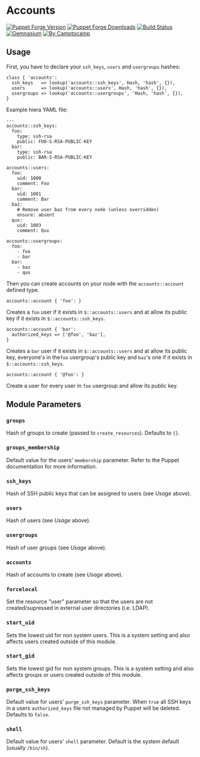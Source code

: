 Accounts
========

[![Puppet Forge Version](http://img.shields.io/puppetforge/v/camptocamp/accounts.svg)](https://forge.puppetlabs.com/camptocamp/accounts)
[![Puppet Forge Downloads](http://img.shields.io/puppetforge/dt/camptocamp/accounts.svg)](https://forge.puppetlabs.com/camptocamp/accounts)
[![Build Status](https://img.shields.io/travis/camptocamp/puppet-accounts/master.svg)](https://travis-ci.org/camptocamp/puppet-accounts)
[![Gemnasium](https://img.shields.io/gemnasium/camptocamp/puppet-accounts.svg)](https://gemnasium.com/camptocamp/puppet-accounts)
[![By Camptocamp](https://img.shields.io/badge/by-camptocamp-fb7047.svg)](http://www.camptocamp.com)

Usage
-----

First, you have to declare your `ssh_keys`, `users` and `usergroups` hashes:

```puppet
class { 'accounts':
  ssh_keys   => lookup('accounts::ssh_keys', Hash, 'hash', {}),
  users      => lookup('accounts::users', Hash, 'hash', {}),
  usergroups => lookup('accounts::usergroups', 'Hash, 'hash', {}),
}
```

Example hiera YAML file:
```
---
accounts::ssh_keys:
  foo:
    type: ssh-rsa
    public: FOO-S-RSA-PUBLIC-KEY
  bar:
    type: ssh-rsa
    public: BAR-S-RSA-PUBLIC-KEY

accounts::users:
  foo:
    uid: 1000
    comment: Foo
  bar:
    uid: 1001
    comment: Bar
  baz:
    # Remove user baz from every node (unless overridden)
    ensure: absent
  qux:
    uid: 1003
    comment: Qux

accounts::usergroups:
  foo:
    - foo
    - bar
  bar:
    - baz
    - qux
```

Then you can create accounts on your node with the `accounts::account` defined type.

```puppet
accounts::account { 'foo': }
```
Creates a `foo` user if it exists in `$::accounts::users` and at allow its public key if it exists in `$::accounts::ssh_keys`.

```puppet
accounts::account { 'bar':
  authorized_keys => ['@foo', 'baz'],
}
```
Creates a `bar` user if it exists in `$::accounts::users` and at allow its public key, everyone's in the`foo` usergroup's public key and `baz`'s one if it exists in `$::accounts::ssh_keys`.

```puppet
accounts::account { '@foo': }
```
Create a user for every user in `foo` usergroup and allow its public key.


Module Parameters
-----------------

### `groups` ###

Hash of groups to create (passed to `create_resources`). Defaults to `{}`.

### `groups_membership` ###

Default value for the users' `membership` parameter. Refer to the Puppet documentation for more information.

### `ssh_keys` ###

Hash of SSH public keys that can be assigned to users (see _Usage_ above).

### `users` ###

Hash of users (see _Usage_ above).

### `usergroups` ###

Hash of user groups (see _Usage_ above).

### `accounts` ###

Hash of accounts to create (see _Usage_ above).

### `forcelocal` ###

Set the resource "user" parameter so that the users are not created/supressed in external user directories (i.e. LDAP). 

### `start_uid` ###

Sets the lowest uid for non system users. This is a system setting and also affects users created outside of this module.

### `start_gid` ###

Sets the lowest gid for non system groups. This is a system setting and also affects groups or users created outside of this module.

### `purge_ssh_keys` ###

Default value for users' `purge_ssh_keys` parameter. When `true` all SSH keys in a users `authorized_keys` file not managed by Puppet will be deleted. Defaults to `false`.

### `shell` ###

Default value for users' `shell` parameter. Default is the system default (usually `/bin/sh`).
